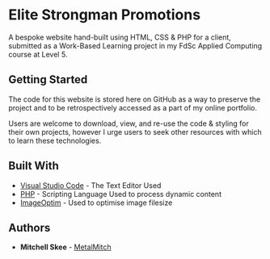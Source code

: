 # Elite Strongman Promotions

A bespoke website hand-built using HTML, CSS & PHP for a client, submitted as a Work-Based Learning project in my FdSc Applied Computing course at Level 5.

## Getting Started

The code for this website is stored here on GitHub as a way to preserve the project and to be retrospectively accessed as a part of my online portfolio.

Users are welcome to download, view, and re-use the code & styling for their own projects, however I urge users to seek other resources with which to learn these technologies.

## Built With

* [Visual Studio Code](https://code.visualstudio.com) - The Text Editor Used
* [PHP](https://php.net) - Scripting Language Used to process dynamic content
* [ImageOptim](https://imageoptim.com/mac) - Used to optimise image filesize


## Authors

* **Mitchell Skee** - [MetalMitch](https://github.com/MetalMitch)
